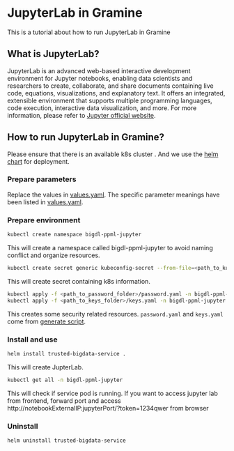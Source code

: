# JupyterLab in Gramine
This is a tutorial about how to run JupyterLab in Gramine

## What is JupyterLab?
JupyterLab is an advanced web-based interactive development environment for Jupyter notebooks, enabling data scientists and researchers to create, collaborate, and share documents containing live code, equations, visualizations, and explanatory text. It offers an integrated, extensible environment that supports multiple programming languages, code execution, interactive data visualization, and more.
For more information, please refer to [Jupyter official website](https://jupyter.org/).

## How to run JupyterLab in Gramine?
Please ensure that there is an available k8s cluster . And we use the [helm chart](https://helm.sh/) for deployment.

### Prepare parameters
Replace the values in [values.yaml](./values.yaml). The specific parameter meanings have been listed in [values.yaml](./values.yaml).

### Prepare environment
```bash
kubectl create namespace bigdl-ppml-jupyter
```
This will create a namespace called bigdl-ppml-jupyter to avoid naming conflict and organize resources.
```bash
kubectl create secret generic kubeconfig-secret --from-file=<path_to_kubeconfig_file> -n bigdl-ppml-jupyter
```
This will create secret containing k8s information.
```bash
kubectl apply -f <path_to_password_folder>/password.yaml -n bigdl-ppml-jupyter
kubectl apply -f <path_to_keys_folder>/keys.yaml -n bigdl-ppml-jupyter
```
This creates some security related resources. `password.yaml` and `keys.yaml` come from [generate script](https://github.com/intel-analytics/BigDL/tree/main/ppml/scripts).
### Install and use
```bash
helm install trusted-bigdata-service .
```
This will create JupterLab.
```bash
kubectl get all -n bigdl-ppml-jupyter
```
This will check if service pod is running. If you want to access jupyter lab from frontend, forward port and access http://notebookExternalIP:jupyterPort/?token=1234qwer from browser
### Uninstall
```bash
helm uninstall trusted-bigdata-service
```
